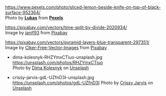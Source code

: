 https://www.pexels.com/photo/sliced-lemon-beside-knife-on-top-of-black-surface-952364/  
Photo by <strong><a href="https://www.pexels.com/@goumbik?utm_content=attributionCopyText&amp;utm_medium=referral&amp;utm_source=pexels">Lukas</a></strong> from <strong><a href="https://www.pexels.com/photo/sliced-lemon-beside-knife-on-top-of-black-surface-952364/?utm_content=attributionCopyText&amp;utm_medium=referral&amp;utm_source=pexels">Pexels</a></strong>

https://pixabay.com/vectors/time-split-by-divide-2020934/  
Image by <a href="https://pixabay.com/users/janjf93-3084263/?utm_source=link-attribution&amp;utm_medium=referral&amp;utm_campaign=image&amp;utm_content=2020934">janjf93</a> from <a href="https://pixabay.com/?utm_source=link-attribution&amp;utm_medium=referral&amp;utm_campaign=image&amp;utm_content=2020934">Pixabay</a>

https://pixabay.com/vectors/pyramid-layers-blue-transparent-297351/  
Image by <a href="https://pixabay.com/users/Clker-Free-Vector-Images-3736/?utm_source=link-attribution&amp;utm_medium=referral&amp;utm_campaign=image&amp;utm_content=297351">Clker-Free-Vector-Images</a> from <a href="https://pixabay.com/?utm_source=link-attribution&amp;utm_medium=referral&amp;utm_campaign=image&amp;utm_content=297351">Pixabay</a>

- dima-kolesnyk-RHZYmxCTiuo-unsplash.jpg  
https://unsplash.com/photos/RHZYmxCTiuo  
Photo by <a href="https://unsplash.com/@dikoles?utm_source=unsplash&amp;utm_medium=referral&amp;utm_content=creditCopyText">Dima Kolesnyk</a> on <a href="https://unsplash.com/s/photos/cash-register?utm_source=unsplash&amp;utm_medium=referral&amp;utm_content=creditCopyText">Unsplash</a>

- crissy-jarvis-gdL-UZfnD3I-unsplash.jpg  
https://unsplash.com/photos/gdL-UZfnD3I
Photo by <a href="https://unsplash.com/@crissyjarvis?utm_source=unsplash&amp;utm_medium=referral&amp;utm_content=creditCopyText">Crissy Jarvis</a> on <a href="https://unsplash.com/s/photos/addition?utm_source=unsplash&amp;utm_medium=referral&amp;utm_content=creditCopyText">Unsplash</a>
